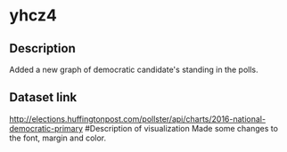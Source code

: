 # yhcz4
## Description
Added a new graph of democratic candidate's standing in the polls.
## Dataset link
http://elections.huffingtonpost.com/pollster/api/charts/2016-national-democratic-primary
#Description of visualization
Made some changes to the font, margin and color.


